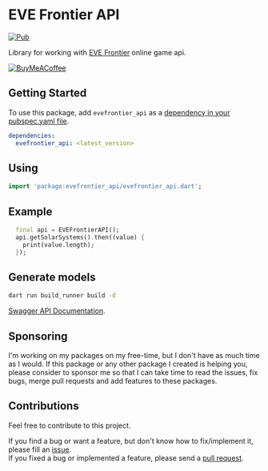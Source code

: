 # EVE Frontier API

[![Pub][pub_badge]][pub]

Library for working with [EVE Frontier](https://evefrontier.com) online game api.

[![BuyMeACoffee][buy_me_a_coffee_badge]][buy_me_a_coffee]

## Getting Started

To use this package, add `evefrontier_api` as a [dependency in your pubspec.yaml file](https://flutter.io/platform-plugins/).

```yaml
dependencies:
  evefrontier_api: <latest_version>
```

## Using

```dart
import 'package:evefrontier_api/evefrontier_api.dart';
```

## Example

```dart
  final api = EVEFrontierAPI();
  api.getSolarSystems().then((value) {
    print(value.length);
  });
```

## Generate models

```bash
dart run build_runner build -d
```

[Swagger API Documentation](https://docs.evefrontier.com/SwaggerWorldApi).

## Sponsoring

I'm working on my packages on my free-time, but I don't have as much time as I would. If this package or any other package I created is helping you, please consider to sponsor me so that I can take time to read the issues, fix bugs, merge pull requests and add features to these packages.

## Contributions

Feel free to contribute to this project.

If you find a bug or want a feature, but don't know how to fix/implement it, please fill an [issue][issue].  
If you fixed a bug or implemented a feature, please send a [pull request][pr].

<!-- Links -->

[pub_badge]: https://img.shields.io/pub/v/evefrontier_api.svg
[pub]: https://pub.dartlang.org/packages/evefrontier_api
[buy_me_a_coffee]: https://buymeacoffee.com/dip.dev
[buy_me_a_coffee_badge]: https://img.buymeacoffee.com/button-api/?text=Donate&emoji=&slug=dip.dev&button_colour=29b6f6&font_colour=000000&font_family=Cookie&outline_colour=000000&coffee_colour=FFDD00
[issue]: https://github.com/dip-dev-team/evefrontier_api/issues
[pr]: https://github.com/dip-dev-team/evefrontier_api/pulls
